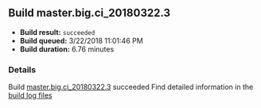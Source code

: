 ## Build master.big.ci_20180322.3
- **Build result:** `succeeded`
- **Build queued:** 3/22/2018 11:01:46 PM
- **Build duration:** 6.76 minutes
### Details
Build [master.big.ci_20180322.3](https://winappstudio.visualstudio.com/web/build.aspx?pcguid=a4ef43be-68ce-4195-a619-079b4d9834c2&builduri=vstfs%3a%2f%2f%2fBuild%2fBuild%2f25312) succeeded
Find detailed information in the [build log files](https://uwpctdiags.blob.core.windows.net/buildlogs/master.big.ci_20180322.3_logs.zip)
